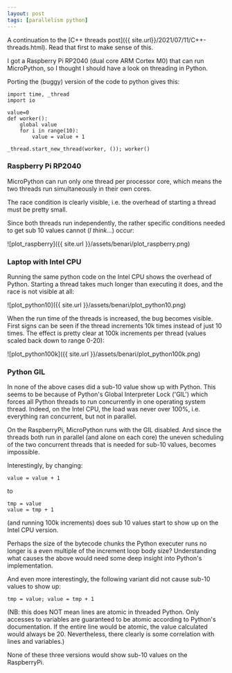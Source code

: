 ```yaml
---
layout: post
tags: [parallelism python]
---
```

A continuation to the [C++ threads post]({{ site.url}}/2021/07/11/C++-threads.html). Read that first to make sense of this.

I got a Raspberry Pi RP2040 (dual core ARM Cortex M0) that can run MicroPython, so I thought I should have a look on threading in Python.

Porting the (buggy) version of the code to python gives this:
```
import time, _thread
import io

value=0
def worker():
	global value
	for i in range(10):
		value = value + 1

_thread.start_new_thread(worker, ()); worker()
```

### Raspberry Pi RP2040
MicroPython can run only one thread per processor core,
which means the two threads run simultaneously in their own cores.

The race condition is clearly visible, i.e. the overhead of starting a thread must be pretty small.

Since both threads run independently, the rather specific conditions needed to get sub 10 values cannot (_I think..._) occur:

![plot_raspberry]({{ site.url }}/assets/benari/plot_raspberry.png)


### Laptop with Intel CPU
Running the same python code on the Intel CPU shows the overhead of Python.
Starting a thread takes much longer than executing it does, and the race is not visible at all:

![plot_python10]({{ site.url }}/assets/benari/plot_python10.png)


When the run time of the threads is increased, the bug becomes visible. First signs can be seen if the thread increments 10k times instead of just 10 times. The effect is pretty clear at 100k increments per thread (values scaled back down to range 0-20):

![plot_python100k]({{ site.url }}/assets/benari/plot_python100k.png)


### Python GIL

In none of the above cases did a sub-10 value show up with Python.
This seems to be because of Python's Global Interpreter Lock ('GIL')
which forces all Python threads to run concurrently in one operating system thread.
Indeed, on the Intel CPU, the load was never over 100%, i.e. everything ran concurrent, but not in parallel.

On the RaspberryPi, MicroPython runs with the GIL disabled.
And since the threads both run in parallel (and alone on each core) the uneven scheduling of the two concurrent threads that is needed for sub-10 values, becomes impossible.


Interestingly, by changing: 
```
value = value + 1
```
to 
```
tmp = value
value = tmp + 1
```
(and running 100k increments) does sub 10 values start to show up on the Intel CPU version.

Perhaps the size of the bytecode chunks the Python executer runs no longer is a even multiple of the increment loop body size? Understanding what causes the above would need some deep insight into Python's implementation.

And even more interestingly, the following variant did not cause sub-10 values to show up:
```
tmp = value; value = tmp + 1
```
(NB: this does NOT mean lines are atomic in threaded Python. Only accesses to variables are guaranteed to be atomic according to Python's documentation. If the entire line would be atomic, the value calculated would always be 20. Nevertheless, there clearly is some correlation with lines and variables.)


None of these three versions would show sub-10 values on the RaspberryPi.
